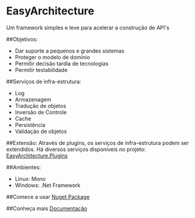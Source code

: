 EasyArchitecture
================

Um framework simples e leve para acelerar a construção de API's

##Objetivos:
* Dar suporte a pequenos e grandes sistemas
* Proteger o modelo de domínio
* Permitir decisão tardia de tecnologias
* Permitir testabilidade

##Serviços de infra-estrutura:
* Log
* Armazenagem
* Tradução de objetos
* Inversão de Controle
* Cache
* Persistência
* Validação de objetos

##Extensão:
Através de plugins, os serviços de infra-estrutura podem ser extendidos.
Há diversos serviços disponíveis no projeto: [EasyArchitecture.Plugins](https://github.com/henriquericcio/EasyArchitecture.Plugins)

##Ambientes:
* Linux: Mono 
* Windows: .Net Framework

##Comece a usar
[Nuget Package](http://nuget.org/packages/easyarchitecture)

##Conheça mais
[Documentação](http://henriquericcio.github.com/EasyArchitecture/)

